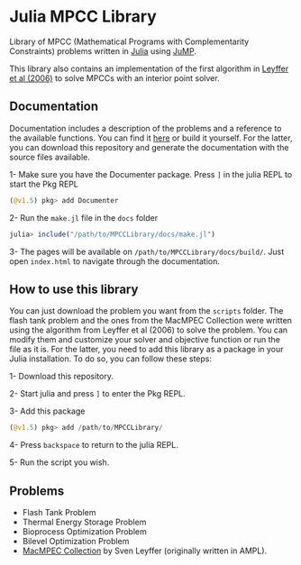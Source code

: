 # Julia MPCC Library

Library of MPCC (Mathematical Programs with Complementarity Constraints) problems written in [Julia](https://julialang.org) using [JuMP](https://jump.dev/JuMP.jl/stable/). 

This library also contains an implementation of the first algorithm in [Leyffer et al (2006)](https://epubs.siam.org/doi/abs/10.1137/040621065) to solve MPCCs with an interior point solver. 

## Documentation

Documentation includes a description of the problems and a reference to the available functions. You can find it [here](https://carolinesnakama.github.io)
or build it yourself. For the latter, you can download this repository and generate the documentation with the source files available. 

1- Make sure you have the Documenter package. Press `]` in the julia REPL to start the Pkg REPL
```julia
(@v1.5) pkg> add Documenter
```

2- Run the `make.jl` file in the `docs` folder
```julia
julia> include("/path/to/MPCCLibrary/docs/make.jl")
```

3- The pages will be available on `/path/to/MPCCLibrary/docs/build/`. Just open `index.html` to navigate through the documentation.

## How to use this library

You can just download the problem you want from the `scripts` folder. The flash tank problem and the ones from the MacMPEC Collection were written using the algorithm from Leyffer et al (2006) to solve the problem. You can modify them and customize your solver and objective function or run the file as it is. For the latter, you need to add this library as a package in your Julia installation. To do so, you can follow these steps:

1- Download this repository.

2- Start julia and press `]` to enter the Pkg REPL.

3- Add this package 
```julia
(@v1.5) pkg> add /path/to/MPCCLibrary/
```

4- Press `backspace` to return to the julia REPL.

5- Run the script you wish.

## Problems
- Flash Tank Problem
- Thermal Energy Storage Problem
- Bioprocess Optimization Problem
- Bilevel Optimization Problem
- [MacMPEC Collection](https://wiki.mcs.anl.gov/leyffer/index.php/MacMPEC) by Sven Leyffer (originally written in AMPL).
